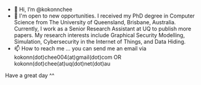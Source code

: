- 👋 Hi, I’m @kokonnchee
- 🌱 I'm open to new opportunities.
  I received my PhD degree in Computer Science from The University of Queensland, Brisbane, Australia.
  Currently, I work as a Senior Research Assistant at UQ to publish more papers.
  My research interests include Graphical Security Modelling, Simulation, Cybersecurity in the Internet of Things, and Data Hiding.
- 📫 How to reach me ... you can send me an email via kokonn(dot)chee004(at)gmail(dot)com OR kokonn(dot)chee(at)uq(dot)net(dot)au

Have a great day ^^

<!---
kokonnchee/kokonnchee is a ✨ special ✨ repository because its `README.md` (this file) appears on your GitHub profile.
You can click the Preview link to take a look at your changes.
--->
